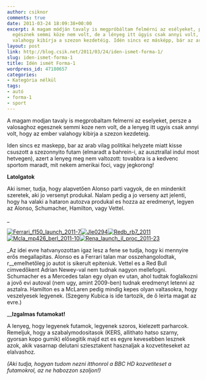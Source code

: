```yaml
---
author: csiknor
comments: true
date: 2011-03-24 18:09:38+00:00
excerpt: A magam módján tavaly is megpróbáltam felmérni az esélyeket, persze a valósághoz
  egésznek semmi köze nem volt, de a lényeg itt úgyis csak annyi volt, hogy az ember
  valahogy kibírja a szezon kezdetéig. Idén sincs ez másképp, bár az arab világ polit...
layout: post
link: http://blog.csik.net/2011/03/24/iden-ismet-forma-1/
slug: iden-ismet-forma-1
title: Idén ismét Forma-1
wordpress_id: 47180657
categories:
- Kategória nélkül
tags:
- autó
- forma-1
- sport
---
```


A magam modjan tavaly is megprobaltam felmerni az eselyeket, persze a valosaghoz egesznek semmi koze nem volt, de a lenyeg itt ugyis csak annyi volt, hogy az ember valahogy kibirja a szezon kezdeteig.

Iden sincs ez maskepp, bar az arab vilag politikai helyzete miatt kisse csuszott a szezonnyito futam (elmaradt a bahrein-i, az ausztrallal indul most hetvegen), azert a lenyeg meg nem valtozott: tovabbra is a kedvenc sportom maradt, mit nekem amerikai foci, vagy jegkorong!

**Latolgatok**

Aki ismer, tudja, hogy alapvetően Alonso parti vagyok, de en mindenkit szeretek, aki jo versenyt produkal. Nalam pedig a jo verseny azt jelenti, hogy ha valaki a hataron autozva produkal es hozza az eredmenyt, legyen az Alonso, Schumacher, Hamilton, vagy Vettel.

_

[![Ferrari_f150_launch_2011-7]({{site.baseurl}}/images/ferrari_f150_launch_2011-7-scaled1000-w=300.jpg)]({{site.baseurl}}/images/ferrari_f150_launch_2011-7-scaled1000.jpg)[![Jle0294]({{site.baseurl}}/images/jle0294-scaled1000-w=300.jpg)]({{site.baseurl}}/images/jle0294-scaled1000.jpg)[![Redb_rb7_2011]({{site.baseurl}}/images/redb_rb7_2011-scaled1000-w=300.jpg)]({{site.baseurl}}/images/redb_rb7_2011-scaled1000.jpg)[![Mcla_mp426_berl_2011-10]({{site.baseurl}}/images/mcla_mp426_berl_2011-10-scaled1000-w=300.jpg)]({{site.baseurl}}/images/mcla_mp426_berl_2011-10-scaled1000.jpg)[![Rena_launch_jl_proc_2011-23]({{site.baseurl}}/images/rena_launch_jl_proc_2011-23-scaled1000-w=300.jpg)]({{site.baseurl}}/images/rena_launch_jl_proc_2011-23-scaled1000.jpg)

_Az idei evre hatvanyozottan igaz lesz a fene se tudja, hogy ki mennyire erős megallapitas. Alonso es a Ferrari talan mar osszehangolodtak, r__emelhetőleg jo autot is sikerult epiteniuk. Vettel es a Red Bull cimvedőkent Adrian Newey-val nem tudnak nagyon mellefogni. Schumacher es a Mercedes talan egy olyan ev utan, ahol tudtak foglalkozni a jovő evi autoval (nem ugy, amint 2009-ben) tudnak eredmenyt letenni az asztalra. Hamilton es a McLaren pedig mindig kepes olyan valtasokra, hogy veszelyesek legyenek. (Szegeny Kubica is ide tartozik, de ő leirta magat az evre.)

__**Izgalmas futamokat!**

A lenyeg, hogy legyenek futamok, legyenek szoros, kielezett parharcok. Remeljuk, hogy a szabalymodositasok (KERS, allithato hatso szarny, gyorsan kopo gumik) elősegitik majd ezt es egyre kevesebben lesznek azok, akik vasarnap delutani sziesztakent hasznaljak a kozvetiteseket az elalvashoz.

_(Aki tudja, hogyan tudom nezni itthonrol a BBC HD kozvetiteset a futamokrol, az ne habozzon szoljon!)_
